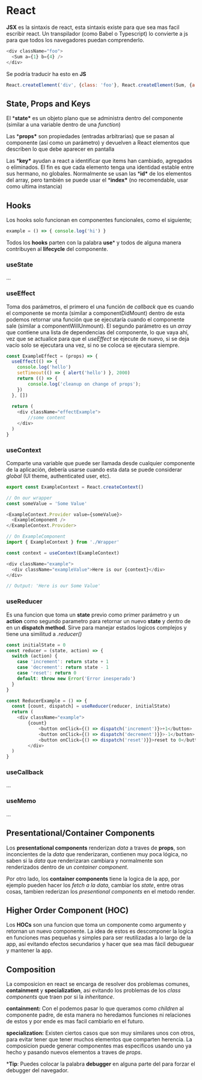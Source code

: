 # React

**JSX** es la sintaxis de react, esta sintaxis existe para que sea mas facil escribir react. Un transpilador (como Babel o Typescript) lo convierte a js para que todos los navegadores puedan comprenderlo. 

 ```js
 <div className="foo">
   <Sum a={1} b={4} />
 </div>
 ```

Se podría traducir ha esto en **JS**

```js
React.createElement('div', {class: 'foo'}, React.createElement(Sum, {a:1, b:4}, null))
```



## State, Props and Keys

El ***state\*** es un objeto plano que se administra dentro del componente (similar a una variable dentro de una *function*)

Las ***props\*** son propiedades (entradas arbitrarias) que se pasan al componente (así como un parámetro) y devuelven a React elementos que describen lo que debe aparecer en pantalla

Las ***key\*** ayudan a react a identificar que items han cambiado, agregados o eliminados. El fin es que cada elemento tenga una identidad estable entre sus hermano, no globales. Normalmente se usan las ***id\*** de los elementos del array, pero también se puede usar el ***index\*** (no recomendable, usar como ultima instancia)

## Hooks

Los hooks solo funcionan en componentes funcionales, como el siguiente;

```js
example = () => { console.log('hi') }
```

Todos los **hooks** parten con la palabra **use*** y todos de alguna manera contribuyen al **lifecycle** del componente.



### useState

...

### useEffect

Toma dos parámetros, el primero el una función de *callback* que es cuando el componente se monta (similar a componentDidMount) dentro de esta podemos retornar una función que se ejecutaría cuando el componente sale (similar a componentWillUnmount). El segundo parámetro es un *array* que contiene una lista de dependencias del componente, lo que vaya ahí, vez que se actualice para que el *useEffect* se ejecute de nuevo, si se deja vacío solo se ejecutara una vez, si no se coloca se ejecutara siempre.

```js
const ExampleEffect = (props) => {
  useEffect(() => {
    console.log('hello')
    setTimeout(() => { alert('hello') }, 2000)
    return (() => {
        console.log('cleanup on change of props');
    })
  }, [])
  
  return (
    <div className="effectExample">
    	//some content
  	</div>
  )
}
```



### useContext

Comparte una variable que puede ser llamada desde cualquier componente de la aplicación, debería usarse cuando esta data se puede considerar *global* (UI theme, authenticated user, etc).

```js
export const ExampleContext = React.createContext()

// On our wrapper
const someValue = 'Some Value'

<ExampleContext.Provider value={someValue}>
  <ExampleComponent />
</ExampleContext.Provider>

// On ExampleComponent
import { ExampleContext } from './Wrapper'

const context = useContext(ExampleContext)

<div className="example">
  <div className="exampleValue">Here is our {context}</div>
</div>

// Output: 'Here is our Some Value'
```



### useReducer

Es una funcion que toma un **state** previo como primer parámetro y un **action** como segundo parametro para retornar un nuevo **state** y dentro de en un **dispatch method**. Sirve para manejar estados logicos complejos y tiene una similitud a *.reducer()*

```js
const initialState = 0
const reducer = (state, action) => {
  switch (action) {
    case 'increment': return state + 1
    case 'decrement': return state - 1
    case 'reset': return 0
    default: throw new Error('Error inesperado')
  }
}

const ReducerExample = () => {
  const [count, dispatch] = useReducer(reducer, initialState)
  return (
    <div className="example">
    	{count}
			<button onClick={() => dispatch('increment')}>+1</button>
			<button onClick={() => dispatch('decrement')}}>-1</button>
			<button onClick={() => dispatch('reset')}}>reset to 0</button>
		</div>
  )
}
```



### useCallback

...



### useMemo

...



## Presentational/Container Components

Los **presentational components** renderizan *data* a traves de **props**, son inconcientes de la *data* que renderizaran, contienen muy poca lógica, no saben si la *data* que renderizaran cambiara y normalmente son renderizados dentro de un *container component*.

Por otro lado, los **container components** tiene la logica de la app, por ejemplo pueden hacer los *fetch a la data*, cambiar los *state*, entre otras cosas, tambien rederizan los *presentional components* en el metodo render.



## Higher Order Component (HOC)

Los **HOCs** son una funcion que toma un componente como argumento y retornan un nuevo componente. La idea de estos es descomponer la logica en funciones mas pequeñas y simples para ser reutilizadas a lo largo de la app, así evitando efectos secundarios y hacer que sea mas fácil debuguear y mantener la app.



## Composition

La composicion en react se encarga de resolver dos problemas comunes, **containment** y **specialization**, asi evitando los problemas de los *class components* que traen por si la *inheritance*. 

**containment:** Con el podemos pasar lo que queramos como *children* al componente padre, de esta manera no heredamos funciones ni relaciones de estos y por ende es mas facil cambiarlo en el futuro.

**specialization:** Existen ciertos casos que son muy similares unos con otros, para evitar tener que tener muchos elementos que comparten herencia. La composicion puede generar componentes mas especificos usando uno ya hecho y pasando nuevos elementos a traves de *props*.



***Tip**: Puedes colocar la palabra **debugger** en alguna parte del para forzar el debugger del navegador.